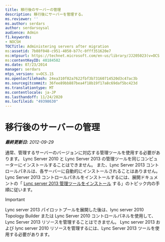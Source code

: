 ```yaml
---
title: 移行後のサーバーの管理
description: 移行後にサーバーを管理する。
ms.reviewer: ''
ms.author: serdars
author: serdarsoysal
audience: Admin
f1.keywords:
- NOCSH
TOCTitle: Administering servers after migration
ms:assetid: 7b08f048-c951-4050-b77c-0fff351620e7
ms:mtpsurl: https://technet.microsoft.com/en-us/library/JJ205023(v=OCS.15)
ms:contentKeyID: 48184582
ms.date: 07/23/2014
manager: serdars
mtps_version: v=OCS.15
ms.openlocfilehash: 24ea310f02a7622fbf3b73160714520d3c47ac3b
ms.sourcegitcommit: 36fee89bb887bea4f18b19f17a8c69daf5bc423d
ms.translationtype: MT
ms.contentlocale: ja-JP
ms.lasthandoff: 11/24/2020
ms.locfileid: "49398630"
---
```

# <a name="administering-servers-after-migration"></a>移行後のサーバーの管理

<div data-xmlns="http://www.w3.org/1999/xhtml">

<div class="topic" data-xmlns="http://www.w3.org/1999/xhtml" data-msxsl="urn:schemas-microsoft-com:xslt" data-cs="https://msdn.microsoft.com/">

<div data-asp="https://msdn2.microsoft.com/asp">



</div>

<div id="mainSection">

<div id="mainBody">

<span> </span>

_**最終更新日:** 2012-09-29_

通常、管理するサーバーのバージョンに対応する管理ツールを使用する必要があります。 Lync Server 2010 と Lync Server 2013 の管理ツールを同じコンピューターにインストールすることはできません。 また、Lync Server 2013 コントロールパネルは、各サーバーに自動的にインストールされることはありません。 Lync Server 2013 コントロールパネルをインストールするには、展開ドキュメントの「 [Lync server 2013 管理ツールをインストール](lync-server-2013-install-lync-server-administrative-tools.md) する」のトピック内の手順に従います。

<div>


> [!IMPORTANT]  
> Lync server 2013 パイロットプールを展開した後は、lync server 2010 Topology Builder または Lync Server 2010 コントロールパネルを使用して、Lync Server 2013 リソースを管理することはできません。 Lync server 2013 および lync server 2010 リソースを管理するには、Lync Server 2013 ツールを使用する必要があります。



</div>

</div>

<span> </span>

</div>

</div>

</div>

